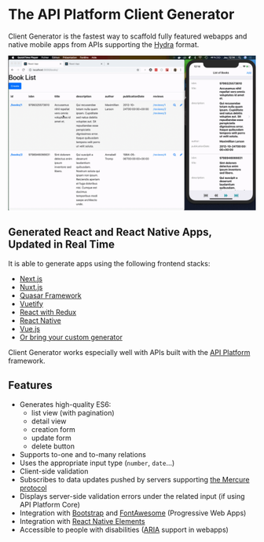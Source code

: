 # The API Platform Client Generator

Client Generator is the fastest way to scaffold fully featured webapps and native mobile apps from APIs supporting the [Hydra](http://www.hydra-cg.com/) format.

![Screencast](images/client-generator-demo.gif)

## Generated React and React Native Apps, Updated in Real Time

It is able to generate apps using the following frontend stacks:

-   [Next.js](nextjs.md)
-   [Nuxt.js](nuxtjs.md)
-   [Quasar Framework](quasar.md)
-   [Vuetify](vuetify.md)
-   [React with Redux](react.md)
-   [React Native](react-native.md)
-   [Vue.js](vuejs.md)
-   [Or bring your custom generator](custom.md)

Client Generator works especially well with APIs built with the [API Platform](https://api-platform.com) framework.

## Features

-   Generates high-quality ES6:
    -   list view (with pagination)
    -   detail view
    -   creation form
    -   update form
    -   delete button
-   Supports to-one and to-many relations
-   Uses the appropriate input type (`number`, `date`...)
-   Client-side validation
-   Subscribes to data updates pushed by servers supporting [the Mercure protocol](https://mercure.rocks)
-   Displays server-side validation errors under the related input (if using API Platform Core)
-   Integration with [Bootstrap](https://getbootstrap.com/) and [FontAwesome](https://fontawesome.com/) (Progressive Web Apps)
-   Integration with [React Native Elements](https://react-native-training.github.io/react-native-elements/)
-   Accessible to people with disabilities ([ARIA](https://www.w3.org/WAI/intro/aria) support in webapps)
